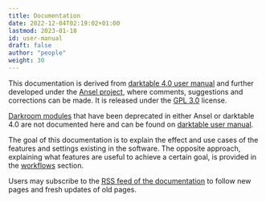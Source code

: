 ```yaml
---
title: Documentation
date: 2022-12-04T02:19:02+01:00
lastmod: 2023-01-18
id: user-manual
draft: false
author: "people"
weight: 30
---
```



This documentation is derived from [darktable 4.0 user manual](https://github.com/darktable-org/dtdocs.git) and further developed under the [Ansel project](https://github.com/aurelienpierreeng/ansel-doc), where comments, suggestions and corrections can be made. It is released under the [GPL 3.0](https://www.gnu.org/licenses/gpl-3.0.en.html) license.

[Darkroom modules](./views/darkroom/_index.md) that have been deprecated in either Ansel or darktable 4.0 are not documented here and can be found on [darktable user manual](https://docs.darktable.org).

The goal of this documentation is to explain the effect and use cases of the features and settings existing in the software. The opposite approach, explaining what features are useful to achieve a certain goal, is provided in the [workflows](../workflows/_index.md) section.

Users may subscribe to the [RSS feed of the documentation](/en/doc/index.xml) to follow new pages and fresh updates of old pages.
